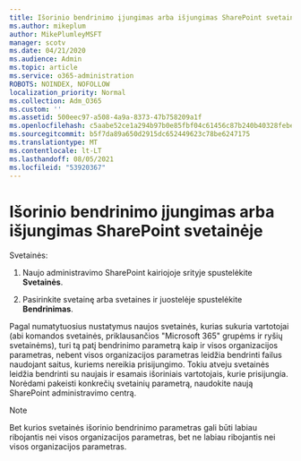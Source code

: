 ```yaml
---
title: Išorinio bendrinimo įjungimas arba išjungimas SharePoint svetainėje
ms.author: mikeplum
author: MikePlumleyMSFT
manager: scotv
ms.date: 04/21/2020
ms.audience: Admin
ms.topic: article
ms.service: o365-administration
ROBOTS: NOINDEX, NOFOLLOW
localization_priority: Normal
ms.collection: Adm_O365
ms.custom: ''
ms.assetid: 500eec97-a508-4a9a-8373-47b758209a1f
ms.openlocfilehash: c5aabe52ce1a294b97b0e85fbf04c61456c87b240b40328febe1634aad1a17c6
ms.sourcegitcommit: b5f7da89a650d2915dc652449623c78be6247175
ms.translationtype: MT
ms.contentlocale: lt-LT
ms.lasthandoff: 08/05/2021
ms.locfileid: "53920367"
---
```

# <a name="turn-external-sharing-on-or-off-for-a-sharepoint-site"></a>Išorinio bendrinimo įjungimas arba išjungimas SharePoint svetainėje

Svetainės:
  
1. Naujo administravimo SharePoint kairiojoje srityje spustelėkite **Svetainės**.
    
2. Pasirinkite svetainę arba svetaines ir juostelėje spustelėkite **Bendrinimas**.
    
Pagal numatytuosius nustatymus naujos svetainės, kurias sukuria vartotojai (abi komandos svetainės, priklausančios "Microsoft 365" grupėms ir ryšių svetainėms), turi tą patį bendrinimo parametrą kaip ir visos organizacijos parametras, nebent visos organizacijos parametras leidžia bendrinti failus naudojant saitus, kuriems nereikia prisijungimo. Tokiu atveju svetainės leidžia bendrinti su naujais ir esamais išoriniais vartotojais, kurie prisijungia. Norėdami pakeisti konkrečių svetainių parametrą, naudokite naują SharePoint administravimo centrą.
  
> [!NOTE]
> Bet kurios svetainės išorinio bendrinimo parametras gali būti labiau ribojantis nei visos organizacijos parametras, bet ne labiau ribojantis nei visos organizacijos parametras. 
  

